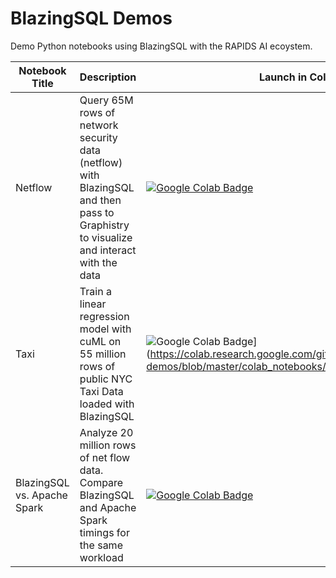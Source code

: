 # BlazingSQL Demos
Demo Python notebooks using BlazingSQL with the RAPIDS AI ecoystem.

| Notebook Title | Description |Launch in Colab|
|----------------|----------------|----------------|
| Netflow | Query 65M rows of network security data (netflow) with BlazingSQL and then pass to Graphistry to visualize and interact with the data |[![Google Colab Badge](https://colab.research.google.com/assets/colab-badge.svg)](https://colab.research.google.com/github/BlazingDB/bsql-demos/blob/master/colab_notebooks/graphistry_netflow_demo.ipynb)|
| Taxi | Train a linear regression model with cuML on 55 million rows of public NYC Taxi Data loaded with BlazingSQL |![Google Colab Badge](https://colab.research.google.com/assets/colab-badge.svg)](https://colab.research.google.com/github/BlazingDB/bsql-demos/blob/master/colab_notebooks/taxi_fare_prediction.ipynb)|
| BlazingSQL vs. Apache Spark | Analyze 20 million rows of net flow data. Compare BlazingSQL and Apache Spark timings for the same workload |[![Google Colab Badge](https://colab.research.google.com/assets/colab-badge.svg)](https://colab.research.google.com/github/BlazingDB/bsql-demos/blob/master/colab_notebooks/vs_pyspark_netflow.ipynb)|